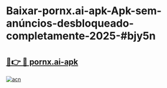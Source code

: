 # Baixar-pornx.ai-apk-Apk-sem-anúncios-desbloqueado-completamente-2025-#bjy5n

# <h2><a href="https://ainizakaria.my?title=pornx.ai-apk&ref=24M">🔗👉 🔴 pornx.ai-apk</a></h2>

[![acn](https://github.com/user-attachments/assets/0f9c940e-d8b0-45ae-aac7-cd30a18b3e1c)](https://ainizakaria.my?title=pornx.ai-apk&ref=24M)

